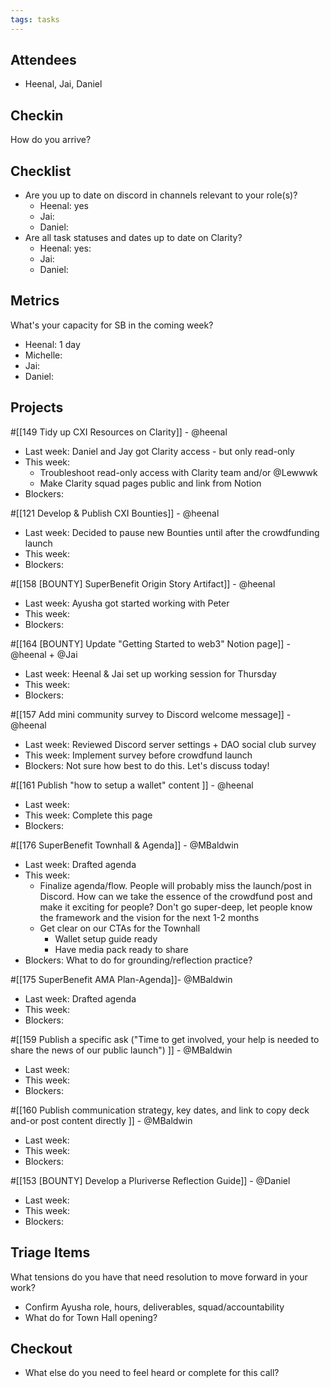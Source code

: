 ```yaml
---
tags: tasks
---
```

## Attendees
- Heenal, Jai, Daniel

## Checkin
How do you arrive?
## Checklist
- Are you up to date on discord in channels relevant to your role(s)?
	- Heenal: yes
	- Jai: 
	- Daniel: 
- Are all task statuses and dates up to date on Clarity?
	- Heenal: yes: 
	- Jai: 
	- Daniel: 

## Metrics
What's your capacity for SB in the coming week?
- Heenal: 1 day
- Michelle: 
- Jai: 
- Daniel: 

## Projects
#[[149 Tidy up CXI Resources on Clarity]] - @heenal 
- Last week: Daniel and Jay got Clarity access - but only read-only
- This week:
	- Troubleshoot read-only access with Clarity team and/or @Lewwwk 
	- Make Clarity squad pages public and link from Notion
- Blockers:

#[[121 Develop & Publish CXI Bounties]] - @heenal 
- Last week: Decided to pause new Bounties until after the crowdfunding launch
- This week:
- Blockers:

#[[158 [BOUNTY] SuperBenefit Origin Story Artifact]] - @heenal 
- Last week: Ayusha got started working with Peter
- This week: 
- Blockers:

#[[164 [BOUNTY] Update "Getting Started to web3" Notion page]] - @heenal + @Jai 
- Last week: Heenal & Jai set up working session for Thursday
- This week:
- Blockers:

#[[157 Add mini community survey to Discord welcome message]] - @heenal 
- Last week: Reviewed Discord server settings + DAO social club survey
- This week: Implement survey before crowdfund launch
- Blockers: Not sure how best to do this. Let's discuss today!

#[[161 Publish "how to setup a wallet" content ]] - @heenal 
- Last week: 
- This week: Complete this page
- Blockers:

#[[176 SuperBenefit Townhall & Agenda]] - @MBaldwin 
- Last week: Drafted agenda
- This week:
	- Finalize agenda/flow. People will probably miss the launch/post in Discord. How can we take the essence of the crowdfund post and make it exciting for people? Don't go super-deep, let people know the framework and the vision for the next 1-2 months
	- Get clear on our CTAs for the Townhall
		- Wallet setup guide ready
		- Have media pack ready to share
- Blockers: What to do for grounding/reflection practice?

#[[175  SuperBenefit AMA Plan-Agenda]]- @MBaldwin  
- Last week: Drafted agenda
- This week: 
- Blockers: 

#[[159 Publish a specific ask ("Time to get involved, your help is needed to share the news of our public launch") ]] - @MBaldwin 
- Last week: 
- This week: 
- Blockers: 

#[[160 Publish communication strategy, key dates, and link to copy deck and-or post content directly ]] - @MBaldwin 
- Last week: 
- This week: 
- Blockers: 

#[[153 [BOUNTY] Develop a Pluriverse Reflection Guide]] - @Daniel 
- Last week: 
- This week: 
- Blockers: 


## Triage Items
What tensions do you have that need resolution to move forward in your work?
- Confirm Ayusha role, hours, deliverables, squad/accountability 
- What do for Town Hall opening?

## Checkout
- What else do you need to feel heard or complete for this call?


